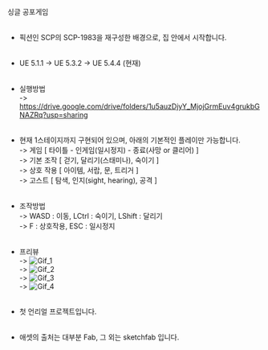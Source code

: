 싱글 공포게임<br><br>

- 픽션인 SCP의 SCP-1983을 재구성한 배경으로, 집 안에서 시작합니다.<br><br>

- UE 5.1.1 -> UE 5.3.2 -> UE 5.4.4 (현재)<br><br>

- 실행방법<br>
	-> https://drive.google.com/drive/folders/1u5auzDjyY_MjojGrmEuv4grukbGNAZRq?usp=sharing<br><br>

- 현재 1스테이지까지 구현되어 있으며, 아래의 기본적인 플레이만 가능합니다.<br>
    -> 게임 [ 타이틀 - 인게임(일시정지) - 종료(사망 or 클리어) ]<br>
    -> 기본 조작 [ 걷기, 달리기(스태미나), 숙이기 ]<br>
    -> 상호 작용 [ 아이템, 서랍, 문, 트리거 ]<br>
    -> 고스트 [ 탐색, 인지(sight, hearing), 공격 ]<br><br>
	
- 조작방법<br>
	-> WASD : 이동, LCtrl : 숙이기, LShift : 달리기<br>
	-> F : 상호작용, ESC : 일시정지<br><br>

- 프리뷰<br>
	-> ![Gif_1](https://github.com/user-attachments/assets/bd2bd75f-d24c-4fd5-a075-8399f6eb7300)<br>
 	-> ![Gif_2](https://github.com/user-attachments/assets/3469f01b-d25a-4738-abb6-9f46c3661995)<br>
  	-> ![Gif_3](https://github.com/user-attachments/assets/cb1401e9-499a-44c7-892e-1d381c105fea)<br>
  	-> ![Gif_4](https://github.com/user-attachments/assets/01924012-172c-44e0-982f-5ac0bb5850b2)<br><br>

- 첫 언리얼 프로젝트입니다.<br><br>

- 애셋의 출처는 대부분 Fab, 그 외는 sketchfab 입니다.
